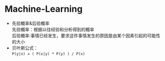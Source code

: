 # Machine-Learning

 - 先验概率&后验概率   
  先验概率：根据以往经验和分析得到的概率  
  后验概率:事情已经发生，要求这件事情发生的原因是由某个因素引起的可能性的大小  
 - 贝叶斯公式：  
```P(y|x) = ( P(x|y) * P(y) ) / P(x)```
